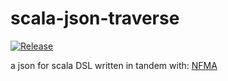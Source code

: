 # scala-json-traverse

[![Release](https://img.shields.io/github/release/lolboxen/scala-json-traverse.svg?label=JitPack%20Maven)](https://jitpack.io/#lolboxen/scala-json-traverse/2.0.2)

a json for scala DSL written in tandem with: [NFMA](https://github.com/nfma)